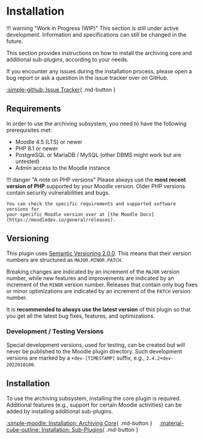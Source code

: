 # Installation

!!! warning "Work in Progress (WIP)"
    This section is still under active development. Information and specifications can still be changed in the future.

This section provides instructions on how to install the archiving core and additional sub-plugins, according to your
needs.

If you encounter any issues during the installation process, please open a bug report or ask a question in the issue
tracker over on GitHub.

[:simple-github: Issue Tracker](https://github.com/ngandrass/moodle-local_archiving/issues){ .md-button }


## Requirements

In order to use the archiving subsystem, you need to have the following prerequisites met:

- Moodle 4.5 (LTS) or newer
- PHP 8.1 or newer
- PostgreSQL or MariaDB / MySQL (other DBMS might work but are untested)
- Admin access to the Moodle instance

!!! danger "A note on PHP versions"
    Please always use the **most recent version of PHP** supported by your
    Moodle version. Older PHP versions contain security vulnerabilities and bugs.

    You can check the specific requirements and supported software versions for
    your specific Moodle version over at [the Moodle Docs](https://moodledev.io/general/releases).


## Versioning

This plugin uses [Semantic Versioning 2.0.0](https://semver.org/). This means that their version numbers are structured
as `MAJOR.MINOR.PATCH`.

Breaking changes are indicated by an increment of the `MAJOR` version number, while new features and improvements are
indicated by an increment of the `MINOR` version number. Releases that contain only bug fixes or minor optimizations are
indicated by an increment of the `PATCH` version number.

It is **recommended to always use the latest version** of this plugin so that you get all the latest bug fixes, features,
and optimizations.


### Development / Testing Versions

Special development versions, used for testing, can be created but will never be
published to the Moodle plugin directory. Such development versions are marked
by a `+dev-[TIMESTAMP]` suffix, e.g., `2.4.2+dev-2022010100`.


## Installation

To use the archiving subsystem, installing the core plugin is required. Additional features (e.g., support for certain
Moodle activities) can be added by installing additional sub-plugins.

[:simple-moodle: Installation: Archiving Core](core.md){ .md-button }
&nbsp;&nbsp;&nbsp;
[:material-cube-outline: Installation: Sub-Plugins](plugins.md){ .md-button }
